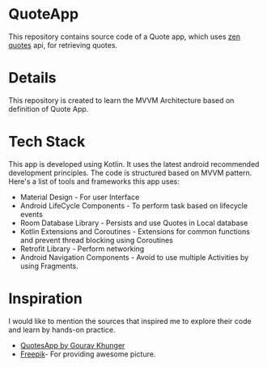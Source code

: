 # QuoteApp

This repository contains source code of a Quote app, which uses [zen quotes](https://zenquotes.io) api, for retrieving quotes.

# Details
This repository is created to learn the MVVM Architecture based on definition of Quote App.

# Tech Stack
This app is developed using Kotlin. It uses the latest android recommended development principles.
The code is structured based on MVVM pattern.
Here's a list of tools and frameworks this app uses:

- Material Design - For user Interface
- Android LifeCycle Components - To perform task based on lifecycle events
- Room Database Library - Persists and use Quotes in Local database
- Kotlin Extensions and Coroutines - Extensions for common functions and prevent thread blocking using Coroutines
- Retrofit Library - Perform networking
- Android Navigation Components - Avoid to use multiple Activities by using Fragments.

# Inspiration
I would like to mention the sources that inspired me to explore their code and learn by hands-on practice.
- <a href="https://github.com/GouravKhunger/QuotesApp">QuotesApp by Gourav Khunger</a>
- <a href="http://www.freepik.com">Freepik</a>- For providing awesome picture.
